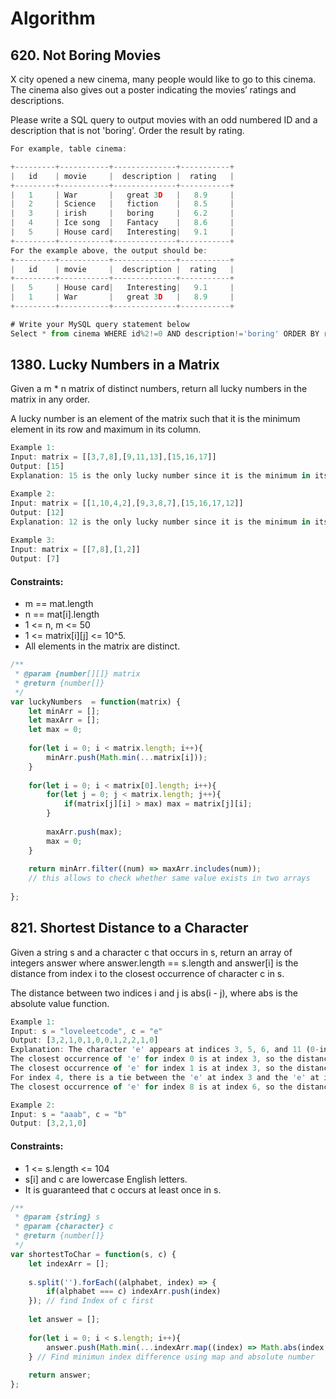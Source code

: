 # Algorithm
## 620. Not Boring Movies

X city opened a new cinema, many people would like to go to this cinema. The cinema also gives out a poster indicating the movies’ ratings and descriptions.

Please write a SQL query to output movies with an odd numbered ID and a description that is not 'boring'. Order the result by rating.


```js
For example, table cinema:

+---------+-----------+--------------+-----------+
|   id    | movie     |  description |  rating   |
+---------+-----------+--------------+-----------+
|   1     | War       |   great 3D   |   8.9     |
|   2     | Science   |   fiction    |   8.5     |
|   3     | irish     |   boring     |   6.2     |
|   4     | Ice song  |   Fantacy    |   8.6     |
|   5     | House card|   Interesting|   9.1     |
+---------+-----------+--------------+-----------+
For the example above, the output should be:
+---------+-----------+--------------+-----------+
|   id    | movie     |  description |  rating   |
+---------+-----------+--------------+-----------+
|   5     | House card|   Interesting|   9.1     |
|   1     | War       |   great 3D   |   8.9     |
+---------+-----------+--------------+-----------+
```

```js
# Write your MySQL query statement below
Select * from cinema WHERE id%2!=0 AND description!='boring' ORDER BY rating DESC
```

## 1380. Lucky Numbers in a Matrix

Given a m * n matrix of distinct numbers, return all lucky numbers in the matrix in any order.

A lucky number is an element of the matrix such that it is the minimum element in its row and maximum in its column.


```js
Example 1:
Input: matrix = [[3,7,8],[9,11,13],[15,16,17]]
Output: [15]
Explanation: 15 is the only lucky number since it is the minimum in its row and the maximum in its column

Example 2:
Input: matrix = [[1,10,4,2],[9,3,8,7],[15,16,17,12]]
Output: [12]
Explanation: 12 is the only lucky number since it is the minimum in its row and the maximum in its column.
    
Example 3:
Input: matrix = [[7,8],[1,2]]
Output: [7]
```
#### Constraints:
* m == mat.length
* n == mat[i].length
* 1 <= n, m <= 50
* 1 <= matrix[i][j] <= 10^5.
* All elements in the matrix are distinct.

```js
/**
 * @param {number[][]} matrix
 * @return {number[]}
 */
var luckyNumbers  = function(matrix) {
    let minArr = [];
    let maxArr = [];
    let max = 0;
    
    for(let i = 0; i < matrix.length; i++){
        minArr.push(Math.min(...matrix[i]));
    }
    
    for(let i = 0; i < matrix[0].length; i++){
        for(let j = 0; j < matrix.length; j++){
            if(matrix[j][i] > max) max = matrix[j][i];
        }
        
        maxArr.push(max);
        max = 0;
    }
    
    return minArr.filter((num) => maxArr.includes(num)); 
    // this allows to check whether same value exists in two arrays
    
};
```

## 821. Shortest Distance to a Character

Given a string s and a character c that occurs in s, return an array of integers answer where answer.length == s.length and answer[i] is the distance from index i to the closest occurrence of character c in s.

The distance between two indices i and j is abs(i - j), where abs is the absolute value function.

```js
Example 1:
Input: s = "loveleetcode", c = "e"
Output: [3,2,1,0,1,0,0,1,2,2,1,0]
Explanation: The character 'e' appears at indices 3, 5, 6, and 11 (0-indexed).
The closest occurrence of 'e' for index 0 is at index 3, so the distance is abs(0 - 3) = 3.
The closest occurrence of 'e' for index 1 is at index 3, so the distance is abs(1 - 3) = 3.
For index 4, there is a tie between the 'e' at index 3 and the 'e' at index 5, but the distance is still the same: abs(4 - 3) == abs(4 - 5) = 1.
The closest occurrence of 'e' for index 8 is at index 6, so the distance is abs(8 - 6) = 2.

Example 2:
Input: s = "aaab", c = "b"
Output: [3,2,1,0]
```
#### Constraints:
* 1 <= s.length <= 104
* s[i] and c are lowercase English letters.
* It is guaranteed that c occurs at least once in s.
```js
/**
 * @param {string} s
 * @param {character} c
 * @return {number[]}
 */
var shortestToChar = function(s, c) {
    let indexArr = [];
    
    s.split('').forEach((alphabet, index) => {
        if(alphabet === c) indexArr.push(index)
    }); // find Index of c first
    
    let answer = [];
    
    for(let i = 0; i < s.length; i++){
        answer.push(Math.min(...indexArr.map((index) => Math.abs(index - i))));    
    } // Find minimun index difference using map and absolute number
    
    return answer;
};
```
